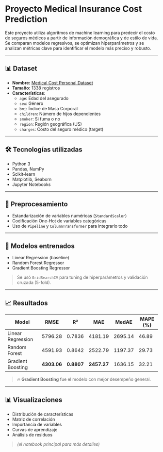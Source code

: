 # Proyecto Medical Insurance Cost Prediction

Este proyecto utiliza algoritmos de machine learning para predecir el costo de seguros médicos a partir de información demográfica y de estilo de vida. Se comparan modelos regresivos, se optimizan hiperparámetros y se analizan métricas clave para identificar el modelo más preciso y robusto.

---

## 📊 Dataset

- **Nombre:** [Medical Cost Personal Dataset](https://www.kaggle.com/datasets/mirichoi0218/insurance)
- **Tamaño:** 1338 registros
- **Características:**
  - `age`: Edad del asegurado
  - `sex`: Género
  - `bmi`: Índice de Masa Corporal
  - `children`: Número de hijos dependientes
  - `smoker`: Si fuma o no
  - `region`: Región geográfica (US)
  - `charges`: Costo del seguro médico (target)

---

## 🛠️ Tecnologías utilizadas

- Python 3
- Pandas, NumPy
- Scikit-learn
- Matplotlib, Seaborn
- Jupyter Notebooks

---

## 🔄 Preprocesamiento

- Estandarización de variables numéricas (`StandardScaler`)
- Codificación One-Hot de variables categóricas
- Uso de `Pipeline` y `ColumnTransformer` para integrarlo todo

---

## 🤖 Modelos entrenados

- Linear Regression (baseline)
- Random Forest Regressor
- Gradient Boosting Regressor

> Se usó `GridSearchCV` para tuning de hiperparámetros y validación cruzada (5-fold).

---

## 📈 Resultados

| Model              | RMSE   | R²      | MAE   | MedAE | MAPE (%) |
|-------------------|--------|---------|-------|--------|-----------|
| Linear Regression | 5796.28 | 0.7836 | 4181.19 | 2695.14 | 46.89 |
| Random Forest     | 4591.93 | 0.8642 | 2522.79 | 1197.37 | 29.73 |
| Gradient Boosting | **4303.06** | **0.8807** | **2457.27** | 1636.15 | 32.21 |

> 🔥 **Gradient Boosting** fue el modelo con mejor desempeño general.

---

## 📊 Visualizaciones

- Distribución de características
- Matriz de correlación
- Importancia de variables
- Curvas de aprendizaje
- Análisis de residuos

> _(el notebook principal para más detalles)_

